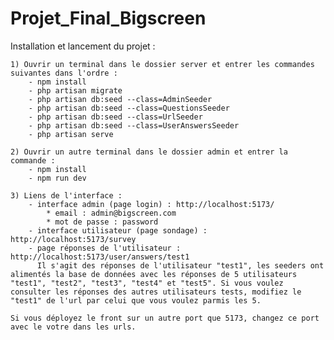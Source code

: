 # Projet_Final_Bigscreen

Installation et lancement du projet :

    1) Ouvrir un terminal dans le dossier server et entrer les commandes suivantes dans l'ordre :
        - npm install
        - php artisan migrate
        - php artisan db:seed --class=AdminSeeder    
        - php artisan db:seed --class=QuestionsSeeder 
        - php artisan db:seed --class=UrlSeeder  
        - php artisan db:seed --class=UserAnswersSeeder
        - php artisan serve

    2) Ouvrir un autre terminal dans le dossier admin et entrer la commande :
        - npm install
        - npm run dev

    3) Liens de l'interface : 
        - interface admin (page login) : http://localhost:5173/
            * email : admin@bigscreen.com
            * mot de passe : password
        - interface utilisateur (page sondage) : http://localhost:5173/survey
        - page réponses de l'utilisateur : http://localhost:5173/user/answers/test1
          Il s'agit des réponses de l'utilisateur "test1", les seeders ont alimentés la base de données avec les réponses de 5 utilisateurs "test1", "test2", "test3", "test4" et "test5". Si vous voulez consulter les réponses des autres utilisateurs tests, modifiez le "test1" de l'url par celui que vous voulez parmis les 5.

    Si vous déployez le front sur un autre port que 5173, changez ce port avec le votre dans les urls.